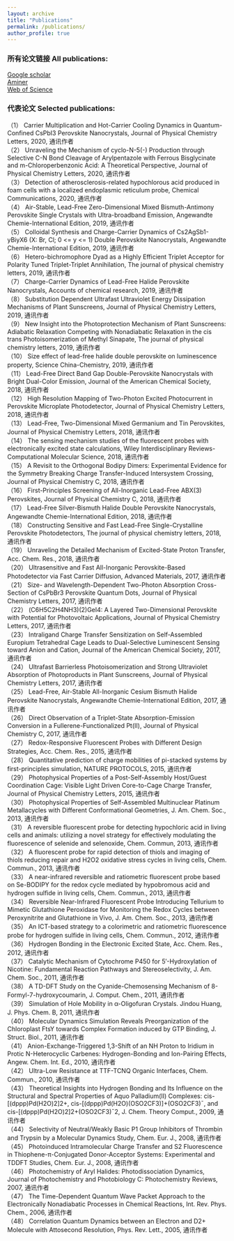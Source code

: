 ```yaml
---
layout: archive
title: "Publications"
permalink: /publications/
author_profile: true
---
```

### 所有论文链接 All publications:
[Google scholar](https://scholar.google.com/citations?user=dDfiploAAAAJ&hl=en&authuser=1) <br>
[Aminer](https://www.aminer.org/profile/keli-han/53f43a5bdabfaeee229d03d2) <br>
[Web of Science](https://publons.com/researcher/1660488/keli-han/) <br>

### 代表论文 Selected publications:
（1） Carrier Multiplication and Hot-Carrier Cooling Dynamics in Quantum-Confined CsPbI3 Perovskite Nanocrystals, Journal of Physical Chemistry Letters, 2020, 通讯作者 <br>
（2） Unraveling the Mechanism of cyclo-N-5(-) Production through Selective C-N Bond Cleavage of Arylpentazole with Ferrous Bisglycinate and m-Chloroperbenzonic Acid: A Theoretical Perspective, Journal of Physical Chemistry Letters, 2020, 通讯作者 <br>
（3） Detection of atherosclerosis-related hypochlorous acid produced in foam cells with a localized endoplasmic reticulum probe, Chemical Communications, 2020, 通讯作者 <br>
（4） Air-Stable, Lead-Free Zero-Dimensional Mixed Bismuth-Antimony Perovskite Single Crystals with Ultra-broadband Emission, Angewandte Chemie-International Edition, 2019, 通讯作者 <br>
（5） Colloidal Synthesis and Charge-Carrier Dynamics of Cs2AgSb1-yBiyX6 (X: Br, Cl; 0 <= y <= 1) Double Perovskite Nanocrystals, Angewandte Chemie-International Edition, 2019, 通讯作者 <br>
（6） Hetero-bichromophore Dyad as a Highly Efficient Triplet Acceptor for Polarity Tuned Triplet-Triplet Annihilation, The journal of physical chemistry letters, 2019, 通讯作者 <br>
（7） Charge-Carrier Dynamics of Lead-Free Halide Perovskite Nanocrystals, Accounts of chemical research, 2019, 通讯作者 <br>
（8） Substitution Dependent Ultrafast Ultraviolet Energy Dissipation Mechanisms of Plant Sunscreens, Journal of Physical Chemistry Letters, 2019, 通讯作者 <br>
（9） New Insight into the Photoprotection Mechanism of Plant Sunscreens: Adiabatic Relaxation Competing with Nonadiabatic Relaxation in the cis trans Photoisomerization of Methyl Sinapate, The journal of physical chemistry letters, 2019, 通讯作者 <br>
（10） Size effect of lead-free halide double perovskite on luminescence property, Science China-Chemistry, 2019, 通讯作者 <br>
（11） Lead-Free Direct Band Gap Double-Perovskite Nanocrystals with Bright Dual-Color Emission, Journal of the American Chemical Society, 2018, 通讯作者 <br>
（12） High Resolution Mapping of Two-Photon Excited Photocurrent in Perovskite Microplate Photodetector, Journal of Physical Chemistry Letters, 2018, 通讯作者 <br>
（13） Lead-Free, Two-Dimensional Mixed Germanium and Tin Perovskites, Journal of Physical Chemistry Letters, 2018, 通讯作者 <br>
（14） The sensing mechanism studies of the fluorescent probes with electronically excited state calculations, Wiley Interdisciplinary Reviews-Computational Molecular Science, 2018, 通讯作者 <br>
（15） A Revisit to the Orthogonal Bodipy Dimers: Experimental Evidence for the Symmetry Breaking Charge Transfer-Induced Intersystem Crossing, Journal of Physical Chemistry C, 2018, 通讯作者 <br>
（16） First-Principles Screening of All-Inorganic Lead-Free ABX(3) Perovskites, Journal of Physical Chemistry C, 2018, 通讯作者 <br>
（17） Lead-Free Silver-Bismuth Halide Double Perovskite Nanocrystals, Angewandte Chemie-International Edition, 2018, 通讯作者 <br>
（18） Constructing Sensitive and Fast Lead-Free Single-Crystalline Perovskite Photodetectors, The journal of physical chemistry letters, 2018, 通讯作者 <br>
（19） Unraveling the Detailed Mechanism of Excited-State Proton Transfer, Acc. Chem. Res., 2018, 通讯作者 <br>
（20） Ultrasensitive and Fast All-Inorganic Perovskite-Based Photodetector via Fast Carrier Diffusion, Advanced Materials, 2017, 通讯作者 <br>
（21） Size- and Wavelength-Dependent Two-Photon Absorption Cross-Section of CsPbBr3 Perovskite Quantum Dots, Journal of Physical Chemistry Letters, 2017, 通讯作者 <br>
（22） (C6H5C2H4NH3)(2)GeI4: A Layered Two-Dimensional Perovskite with Potential for Photovoltaic Applications, Journal of Physical Chemistry Letters, 2017, 通讯作者 <br>
（23） Intraligand Charge Transfer Sensitization on Self-Assembled Europium Tetrahedral Cage Leads to Dual-Selective Luminescent Sensing toward Anion and Cation, Journal of the American Chemical Society, 2017, 通讯作者 <br>
（24） Ultrafast Barrierless Photoisomerization and Strong Ultraviolet Absorption of Photoproducts in Plant Sunscreens, Journal of Physical Chemistry Letters, 2017, 通讯作者 <br>
（25） Lead-Free, Air-Stable All-Inorganic Cesium Bismuth Halide Perovskite Nanocrystals, Angewandte Chemie-International Edition, 2017, 通讯作者 <br>
（26） Direct Observation of a Triplet-State Absorption-Emission Conversion in a Fullerene-Functionalized Pt(II), Journal of Physical Chemistry C, 2017, 通讯作者 <br>
（27） Redox-Responsive Fluorescent Probes with Different Design Strategies, Acc. Chem. Res., 2015, 通讯作者 <br>
（28） Quantitative prediction of charge mobilities of pi-stacked systems by first-principles simulation, NATURE PROTOCOLS, 2015, 通讯作者 <br>
（29） Photophysical Properties of a Post-Self-Assembly Host/Guest Coordination Cage: Visible Light Driven Core-to-Cage Charge Transfer, Journal of Physical Chemistry Letters, 2015, 通讯作者 <br>
（30） Photophysical Properties of Self-Assembled Multinuclear Platinum Metallacycles with Different Conformational Geometries, J. Am. Chem. Soc., 2013, 通讯作者 <br>
（31） A reversible fluorescent probe for detecting hypochloric acid in living cells and animals: utilizing a novel strategy for effectively modulating the fluorescence of selenide and selenoxide, Chem. Commun, 2013, 通讯作者 <br>
（32） A fluorescent probe for rapid detection of thiols and imaging of thiols reducing repair and H2O2 oxidative stress cycles in living cells, Chem. Commun., 2013, 通讯作者 <br>
（33） A near-infrared reversible and ratiometric fluorescent probe based on Se-BODIPY for the redox cycle mediated by hypobromous acid and hydrogen sulfide in living cells, Chem. Commun., 2013, 通讯作者 <br>
（34） Reversible Near-Infrared Fluorescent Probe Introducing Tellurium to Mimetic Glutathione Peroxidase for Monitoring the Redox Cycles between Peroxynitrite and Glutathione in Vivo, J. Am. Chem. Soc., 2013, 通讯作者 <br>
（35） An ICT-based strategy to a colorimetric and ratiometric fluorescence probe for hydrogen sulfide in living cells, Chem. Commun., 2012, 通讯作者 <br>
（36） Hydrogen Bonding in the Electronic Excited State, Acc. Chem. Res., 2012, 通讯作者 <br>
（37） Catalytic Mechanism of Cytochrome P450 for 5′-Hydroxylation of Nicotine: Fundamental Reaction Pathways and Stereoselectivity,  J. Am. Chem. Soc., 2011, 通讯作者 <br>
（38） A TD-DFT Study on the Cyanide-Chemosensing Mechanism of 8-Formyl-7-hydroxycoumarin, J. Comput. Chem., 2011, 通讯作者 <br>
（39） Simulation of Hole Mobility in α-Oligofuran Crystals. Jindou Huang, J. Phys. Chem. B, 2011, 通讯作者 <br>
（40） Molecular Dynamics Simulation Reveals Preorganization of the Chloroplast FtsY towards Complex Formation induced by GTP Binding, J. Struct. Biol., 2011, 通讯作者 <br>
（41） Anion-Exchange-Triggered 1,3-Shift of an NH Proton to Iridium in Protic N-Heterocyclic Carbenes: Hydrogen-Bonding and Ion-Pairing Effects, Angew. Chem. Int. Ed., 2010, 通讯作者 <br>
（42） Ultra-Low Resistance at TTF-TCNQ Organic Interfaces, Chem. Commun., 2010, 通讯作者 <br>
（43） Theoretical Insights into Hydrogen Bonding and Its Influence on the Structural and Spectral Properties of Aquo Palladium(II) Complexes: cis-[(dppp)Pd(H2O)2]2+, cis-[(dppp)Pd(H2O)(OSO2CF3)]+(OSO2CF3)ˉ, and cis-[(dppp)Pd(H2O)2]2+(OSO2CF3)ˉ2, J. Chem. Theory Comput., 2009, 通讯作者 <br>
（44） Selectivity of Neutral/Weakly Basic P1 Group Inhibitors of Thrombin and Trypsin by a Molecular Dynamics Study, Chem. Eur. J., 2008, 通讯作者 <br>
（45） Photoinduced Intramolecular Charge Transfer and S2 Fluorescence in Thiophene-π-Conjugated Donor-Acceptor Systems: Experimental and TDDFT Studies, Chem. Eur. J., 2008, 通讯作者 <br>
（46） Photochemistry of Aryl Halides: Photodissociation Dynamics, Journal of Photochemistry and Photobiology C: Photochemistry Reviews, 2007, 通讯作者 <br>
（47） The Time-Dependent Quantum Wave Packet Approach to the Electronically Nonadiabatic Processes in Chemical Reactions, Int. Rev. Phys. Chem., 2006, 通讯作者 <br>
（48） Correlation Quantum Dynamics between an Electron and D2+ Molecule with Attosecond Resolution, Phys. Rev. Lett., 2005, 通讯作者 <br>

